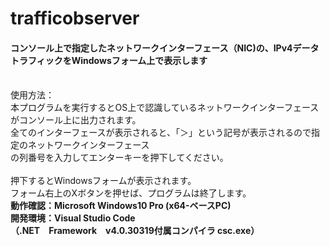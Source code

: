 # trafficobserver

<h4>コンソール上で指定したネットワークインターフェース（NIC)の、IPv4データトラフィックをWindowsフォーム上で表示します</h4><br/>

<span>
使用方法：<br/>
  本プログラムを実行するとOS上で認識しているネットワークインターフェースがコンソール上に出力されます。<br/>
  全てのインターフェースが表示されると、「＞」という記号が表示されるので指定のネットワークインターフェース<br/>
  の列番号を入力してエンターキーを押下してください。<br/><br/>
  押下するとWindowsフォームが表示されます。<br/>
  フォーム右上のXボタンを押せば、プログラムは終了します。<br/>
</span>

<strong>
動作確認：Microsoft Windows10 Pro (x64-ベースPC) <br/>
開発環境：Visual Studio Code <br/>
（.NET　Framework　v4.0.30319付属コンパイラ csc.exe）<br/>
</strong>
